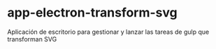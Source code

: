 # app-electron-transform-svg
Aplicación de escritorio para gestionar y lanzar las tareas de gulp que transforman SVG

